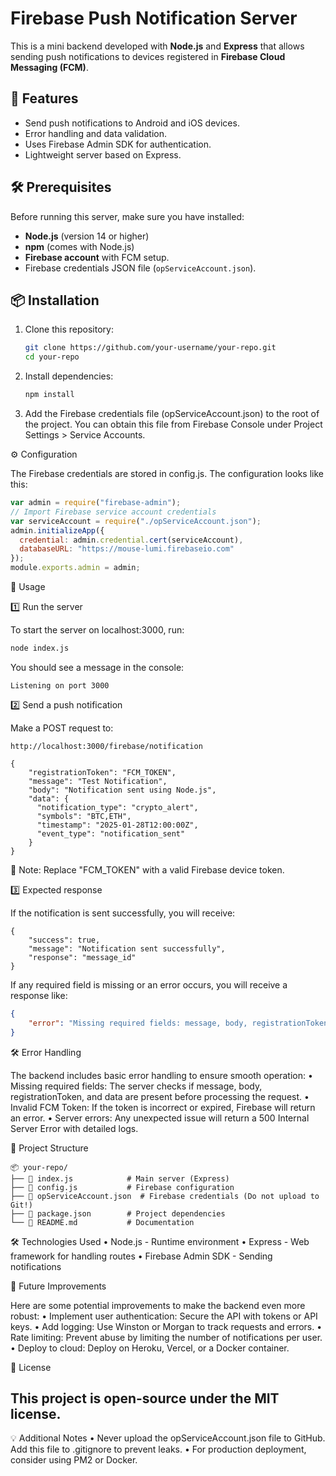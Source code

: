 # Firebase Push Notification Server

This is a mini backend developed with **Node.js** and **Express** that allows sending push notifications to devices registered in **Firebase Cloud Messaging (FCM)**.

## 🚀 Features
- Send push notifications to Android and iOS devices.
- Error handling and data validation.
- Uses Firebase Admin SDK for authentication.
- Lightweight server based on Express.

## 🛠 Prerequisites

Before running this server, make sure you have installed:

- **Node.js** (version 14 or higher)
- **npm** (comes with Node.js)
- **Firebase account** with FCM setup.
- Firebase credentials JSON file (`opServiceAccount.json`).

## 📦 Installation

1. Clone this repository:

   ```sh
   git clone https://github.com/your-username/your-repo.git
   cd your-repo
   
2. Install dependencies:
   ```sh
   npm install

3.	Add the Firebase credentials file (opServiceAccount.json) to the root of the project. You can obtain this file from Firebase Console under Project Settings > Service Accounts.

⚙ Configuration

The Firebase credentials are stored in config.js. The configuration looks like this:
```javascript
var admin = require("firebase-admin");
// Import Firebase service account credentials
var serviceAccount = require("./opServiceAccount.json");
admin.initializeApp({
  credential: admin.credential.cert(serviceAccount),
  databaseURL: "https://mouse-lumi.firebaseio.com"
});
module.exports.admin = admin;
```

🚀 Usage

1️⃣ Run the server

To start the server on localhost:3000, run:
```sh
node index.js
```
You should see a message in the console:
```
Listening on port 3000
```
2️⃣ Send a push notification

Make a POST request to:
```Endpoint:
http://localhost:3000/firebase/notification
```
```json:
{
    "registrationToken": "FCM_TOKEN",
    "message": "Test Notification",
    "body": "Notification sent using Node.js",
    "data": {
      "notification_type": "crypto_alert",
      "symbols": "BTC,ETH",
      "timestamp": "2025-01-28T12:00:00Z",
      "event_type": "notification_sent"
    }
}
```
📌 Note: Replace "FCM_TOKEN" with a valid Firebase device token.

3️⃣ Expected response

If the notification is sent successfully, you will receive:
```json:
{
    "success": true,
    "message": "Notification sent successfully",
    "response": "message_id"
}
```
If any required field is missing or an error occurs, you will receive a response like:
```json
{
    "error": "Missing required fields: message, body, registrationToken, and data"
}
```
🛠 Error Handling

The backend includes basic error handling to ensure smooth operation:
	•	Missing required fields: The server checks if message, body, registrationToken, and data are present before processing the request.
	•	Invalid FCM Token: If the token is incorrect or expired, Firebase will return an error.
	•	Server errors: Any unexpected issue will return a 500 Internal Server Error with detailed logs.

📂 Project Structure
```
📦 your-repo/
├── 📄 index.js            # Main server (Express)
├── 📄 config.js           # Firebase configuration
├── 📄 opServiceAccount.json  # Firebase credentials (Do not upload to Git!)
├── 📄 package.json        # Project dependencies
└── 📄 README.md           # Documentation
```
🛠 Technologies Used
	•	Node.js - Runtime environment
	•	Express - Web framework for handling routes
	•	Firebase Admin SDK - Sending notifications

🚀 Future Improvements

Here are some potential improvements to make the backend even more robust:
	•	Implement user authentication: Secure the API with tokens or API keys.
	•	Add logging: Use Winston or Morgan to track requests and errors.
	•	Rate limiting: Prevent abuse by limiting the number of notifications per user.
	•	Deploy to cloud: Deploy on Heroku, Vercel, or a Docker container.

📜 License

This project is open-source under the MIT license.
---
💡 Additional Notes
	•	Never upload the opServiceAccount.json file to GitHub. Add this file to .gitignore to prevent leaks.
	•	For production deployment, consider using PM2 or Docker.
 
